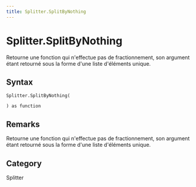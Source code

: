 ```yaml
---
title: Splitter.SplitByNothing
---
```


# Splitter.SplitByNothing


Retourne une fonction qui n&#39;effectue pas de fractionnement, son argument étant retourné sous la forme d&#39;une liste d&#39;éléments unique.


## Syntax

```powerquery
Splitter.SplitByNothing(

) as function
```


## Remarks

Retourne une fonction qui n'effectue pas de fractionnement, son argument étant retourné sous la forme d'une liste d'éléments unique.



## Category
Splitter
